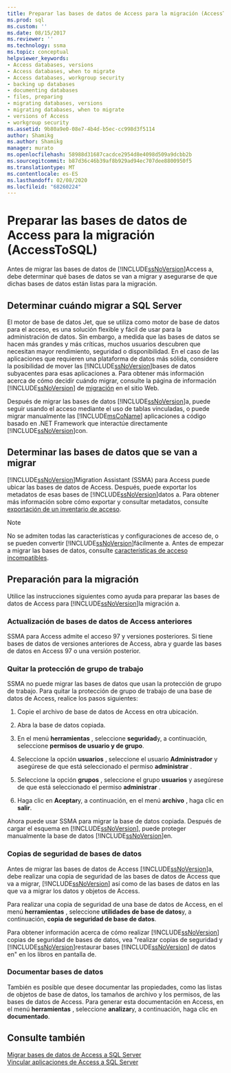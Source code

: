 ```yaml
---
title: Preparar las bases de datos de Access para la migración (AccessToSQL) | Microsoft Docs
ms.prod: sql
ms.custom: ''
ms.date: 08/15/2017
ms.reviewer: ''
ms.technology: ssma
ms.topic: conceptual
helpviewer_keywords:
- Access databases, versions
- Access databases, when to migrate
- Access databases, workgroup security
- backing up databases
- documenting databases
- files, preparing
- migrating databases, versions
- migrating databases, when to migrate
- versions of Access
- workgroup security
ms.assetid: 9b80a9e0-08e7-4b4d-b5ec-cc998d3f5114
author: Shamikg
ms.author: Shamikg
manager: murato
ms.openlocfilehash: 58988d31687cacdce2954d8e4098d509a9dcbb2b
ms.sourcegitcommit: b87d36c46b39af8b929ad94ec707dee8800950f5
ms.translationtype: MT
ms.contentlocale: es-ES
ms.lasthandoff: 02/08/2020
ms.locfileid: "68260224"
---
```

# <a name="preparing-access-databases-for-migration-accesstosql"></a>Preparar las bases de datos de Access para la migración (AccessToSQL)
Antes de migrar las bases de datos de [!INCLUDE[ssNoVersion](../../includes/ssnoversion-md.md)]Access a, debe determinar qué bases de datos se van a migrar y asegurarse de que dichas bases de datos están listas para la migración.  
  
## <a name="determining-when-to-migrate-to-sql-server"></a>Determinar cuándo migrar a SQL Server  
El motor de base de datos Jet, que se utiliza como motor de base de datos para el acceso, es una solución flexible y fácil de usar para la administración de datos. Sin embargo, a medida que las bases de datos se hacen más grandes y más críticas, muchos usuarios descubren que necesitan mayor rendimiento, seguridad o disponibilidad. En el caso de las aplicaciones que requieren una plataforma de datos más sólida, considere la posibilidad de mover las [!INCLUDE[ssNoVersion](../../includes/ssnoversion-md.md)]bases de datos subyacentes para esas aplicaciones a. Para obtener más información acerca de cómo decidir cuándo migrar, consulte la página de información [!INCLUDE[ssNoVersion](../../includes/ssnoversion-md.md)] de [migración](https://go.microsoft.com/fwlink/?LinkId=68571) en el sitio Web.  
  
Después de migrar las bases de datos [!INCLUDE[ssNoVersion](../../includes/ssnoversion-md.md)]a, puede seguir usando el acceso mediante el uso de tablas vinculadas, o puede migrar manualmente las [!INCLUDE[msCoName](../../includes/msconame_md.md)] aplicaciones a código basado en .NET Framework que interactúe directamente [!INCLUDE[ssNoVersion](../../includes/ssnoversion-md.md)]con.  
  
## <a name="determining-which-databases-to-migrate"></a>Determinar las bases de datos que se van a migrar  
[!INCLUDE[ssNoVersion](../../includes/ssnoversion-md.md)]Migration Assistant (SSMA) para Access puede ubicar las bases de datos de Access. Después, puede exportar los metadatos de esas bases de [!INCLUDE[ssNoVersion](../../includes/ssnoversion-md.md)]datos a. Para obtener más información sobre cómo exportar y consultar metadatos, consulte [exportación de un inventario de acceso](exporting-an-access-inventory-accesstosql.md).  

   > [!NOTE]
   > No se admiten todas las características y configuraciones de acceso de, o se pueden convertir [!INCLUDE[ssNoVersion](../../includes/ssnoversion-md.md)]fácilmente a. Antes de empezar a migrar las bases de datos, consulte [características de acceso incompatibles](incompatible-access-features-accesstosql.md).
  
## <a name="preparing-for-migration"></a>Preparación para la migración  
Utilice las instrucciones siguientes como ayuda para preparar las bases de datos de Access para [!INCLUDE[ssNoVersion](../../includes/ssnoversion-md.md)]la migración a.  
  
### <a name="upgrading-older-access-databases"></a>Actualización de bases de datos de Access anteriores  
SSMA para Access admite el acceso 97 y versiones posteriores. Si tiene bases de datos de versiones anteriores de Access, abra y guarde las bases de datos en Access 97 o una versión posterior.  
  
### <a name="removing-workgroup-protection"></a>Quitar la protección de grupo de trabajo  
SSMA no puede migrar las bases de datos que usan la protección de grupo de trabajo. Para quitar la protección de grupo de trabajo de una base de datos de Access, realice los pasos siguientes:  
  
1.  Copie el archivo de base de datos de Access en otra ubicación.  
  
2.  Abra la base de datos copiada.  
  
3.  En el menú **herramientas** , seleccione **seguridad**y, a continuación, seleccione **permisos de usuario y de grupo**.  
  
4.  Seleccione la opción **usuarios** , seleccione el usuario **Administrador** y asegúrese de que está seleccionado el permiso **administrar** .  
  
5.  Seleccione la opción **grupos** , seleccione el grupo **usuarios** y asegúrese de que está seleccionado el permiso **administrar** .  
  
6.  Haga clic en **Aceptar**y, a continuación, en el menú **archivo** , haga clic en **salir**.  
  
Ahora puede usar SSMA para migrar la base de datos copiada. Después de cargar el esquema en [!INCLUDE[ssNoVersion](../../includes/ssnoversion-md.md)], puede proteger manualmente la base de datos [!INCLUDE[ssNoVersion](../../includes/ssnoversion-md.md)]en.  
  
### <a name="backing-up-databases"></a>Copias de seguridad de bases de datos  
Antes de migrar las bases de datos de Access [!INCLUDE[ssNoVersion](../../includes/ssnoversion-md.md)]a, debe realizar una copia de seguridad de las bases de datos de Access que va a migrar, [!INCLUDE[ssNoVersion](../../includes/ssnoversion-md.md)] así como de las bases de datos en las que va a migrar los datos y objetos de Access.  
  
Para realizar una copia de seguridad de una base de datos de Access, en el menú **herramientas** , seleccione **utilidades de base de datos**y, a continuación, **copia de seguridad de base de datos**.  
  
Para obtener información acerca de cómo realizar [!INCLUDE[ssNoVersion](../../includes/ssnoversion-md.md)] copias de seguridad de bases de datos, vea "realizar copias de seguridad y [!INCLUDE[ssNoVersion](../../includes/ssnoversion-md.md)]restaurar bases [!INCLUDE[ssNoVersion](../../includes/ssnoversion-md.md)] de datos en" en los libros en pantalla de.  
  
### <a name="documenting-databases"></a>Documentar bases de datos  
También es posible que desee documentar las propiedades, como las listas de objetos de base de datos, los tamaños de archivo y los permisos, de las bases de datos de Access. Para generar esta documentación en Access, en el menú **herramientas** , seleccione **analizar**y, a continuación, haga clic en **documentado**.  
  
## <a name="see-also"></a>Consulte también  
[Migrar bases de datos de Access a SQL Server](migrating-access-databases-to-sql-server-azure-sql-db-accesstosql.md)  
[Vincular aplicaciones de Access a SQL Server](linking-access-applications-to-sql-server-azure-sql-db-accesstosql.md)
